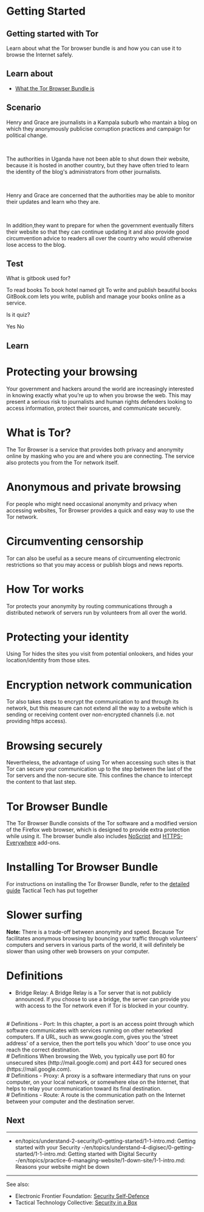 # Getting Started
## Getting started with Tor
Learn about what the Tor browser bundle is and how you can use it to browse the Internet safely.


## Learn about
- [What the Tor Browser Bundle is](en/topics/tool-9-tor-browser/0-getting-started/3-learn.md)


## Scenario
Henry and Grace are journalists in a Kampala suburb who mantain a blog on which they anonymously publicise corruption practices and campaign for political change. 

<br>

The authorities in Uganda have not been able to shut down their website, because it is hosted in another country, but they have often tried to learn the identity of the blog's administrators from other journalists.

<br>

Henry and Grace are concerned that the authorities may be able to monitor their updates and learn who they are.

<br>

In addition,they want to prepare for when the government eventually filters their website so that they can continue updating it and also provide good circumvention advice to readers all over the country who would otherwise lose access to the blog.


## Test
<quiz name="Gitbook Quiz">
    <question multiple>
        <p>What is gitbook used for?</p>
        <answer correct>To read books</answer>
        <answer>To book hotel named git</answer>
        <answer correct>To write and publish beautiful books</answer>
        <explanation>GitBook.com lets you write, publish and manage your books online as a service.</explanation>
    </question>
    <question>
        <p>Is it quiz?</p>
        <answer correct>Yes</answer>
        <answer>No</answer>
    </question>
</quiz>

## Learn
# Protecting your browsing
Your government and hackers around the world are increasingly interested in knowing exactly what you’re up to when you browse the web. This may present a serious risk to journalists and human rights defenders looking to access information, protect their sources, and communicate securely.
<br>
# What is Tor?
The Tor Browser is a service that provides both privacy and anonymity online by masking who you are and where you are connecting. The service also protects you from the Tor network itself.
<br>
# Anonymous and private browsing
For people who might need occasional anonymity and privacy when accessing websites, Tor Browser provides a quick and easy way to use the Tor network.
<br>
# Circumventing censorship
Tor can also be useful as a secure means of circumventing electronic restrictions so that you may access or publish blogs and news reports.
<br>
# How Tor works
Tor protects your anonymity by routing communications through a distributed network of servers run by volunteers from all over the world.
<br>
# Protecting your identity
Using Tor hides the sites you visit from potential onlookers, and hides your location/identity from those sites.
<br>
# Encryption network communication
Tor also takes steps to encrypt the communication to and through its network, but this measure can not extend all the way to a website which is sending or receiving content over non-encrypted channels (i.e. not providing https access).
<br>
# Browsing securely
Nevertheless, the advantage of using Tor when accessing such sites is that Tor can secure your communication up to the step between the last of the Tor servers and the non-secure site. This confines the chance to intercept the content to that last step.
<br>
# Tor Browser Bundle
The Tor Browser Bundle consists of the Tor software and a modified version of the Firefox web browser, which is designed to provide extra protection while using it. The browser bundle also includes [NoScript](https://securityinabox.org/en/guide/firefox/windows#801t) and [HTTPS-Everywhere](https://securityinabox.org/en/guide/firefox/windows#804) add-ons.
<br>
# Installing Tor Browser Bundle
For instructions on installing the Tor Browser Bundle, refer to the [detailed guide](https://securityinabox.org/en/guide/torbrowser/windows) Tactical Tech has put together
<br>
# Slower surfing
**Note:** There is a trade-off between anonymity and speed. Because Tor facilitates anonymous browsing by bouncing your traffic through volunteers' computers and servers in various parts of the world, it will definitely be slower than using other web browsers on your computer.
<br>
# Definitions
- Bridge Relay: A Bridge Relay is a Tor server that is not publicly announced. If you choose to use a bridge, the server can provide you with access to the Tor network even if Tor is blocked in your country.
<br>
# Definitions
- Port: In this chapter, a port is an access point through which software communicates with services running on other networked computers. If a URL, such as www.google.com, gives you the 'street address' of a service, then the port tells you which 'door' to use once you reach the correct destination.
<br>
# Definitions
When browsing the Web, you typically use port 80 for unsecured sites (http://mail.google.com) and port 443 for secured ones (https://mail.google.com).
<br>
# Definitions
- Proxy: A proxy is a software intermediary that runs on your computer, on your local network, or somewhere else on the Internet, that helps to relay your communication toward its final destination.
<br>
# Definitions
- Route: A route is the communication path on the Internet between your computer and the destination server.


## Next
---
- en/topics/understand-2-security/0-getting-started/1-1-intro.md: Getting started with your Security
-/en/topics/understand-4-digisec/0-getting-started/1-1-intro.md: Getting started with Digital Security
-/en/topics/practice-6-managing-website/1-down-site/1-1-intro.md: Reasons your website might be down
---
See also:
- Electronic Frontier Foundation: [Security Self-Defence](https://ssd.eff.org/en/)
- Tactical Technology Collective: [Security in a Box](https://securityinabox.org/en/)


